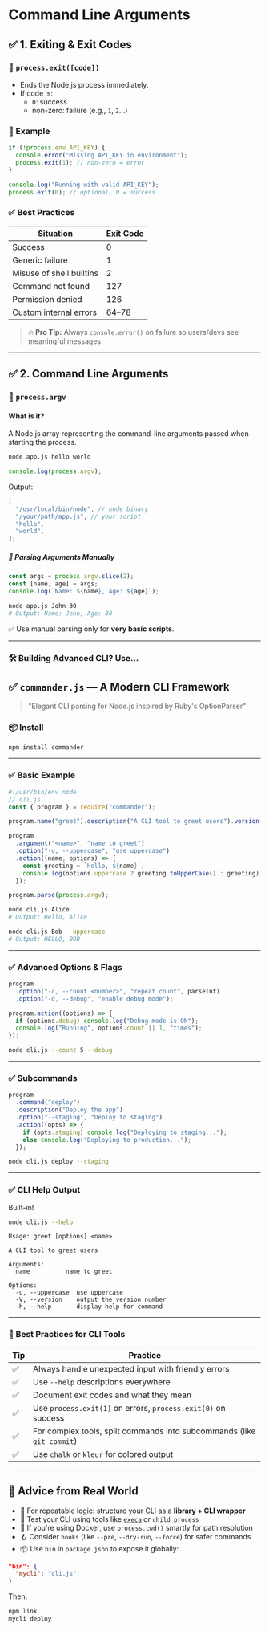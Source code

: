 # Command Line Arguments

## ✅ 1. Exiting & Exit Codes

### 🔹 `process.exit([code])`

- Ends the Node.js process immediately.
- If code is:
  - `0`: success
  - non-zero: failure (e.g., `1`, `2`…)

### 🔸 Example

```js
if (!process.env.API_KEY) {
  console.error("Missing API_KEY in environment");
  process.exit(1); // non-zero = error
}

console.log("Running with valid API_KEY");
process.exit(0); // optional, 0 = success
```

### ✅ Best Practices

| Situation                | Exit Code |
| ------------------------ | --------- |
| Success                  | 0         |
| Generic failure          | 1         |
| Misuse of shell builtins | 2         |
| Command not found        | 127       |
| Permission denied        | 126       |
| Custom internal errors   | 64–78     |

> 🔥 **Pro Tip:** Always `console.error()` on failure so users/devs see meaningful messages.

---

## ✅ 2. Command Line Arguments

### 🔹 `process.argv`

#### What is it?

A Node.js array representing the command-line arguments passed when starting the process.

```bash
node app.js hello world
```

```js
console.log(process.argv);
```

Output:

```js
[
  "/usr/local/bin/node", // node binary
  "/your/path/app.js", // your script
  "hello",
  "world",
];
```

##### 🔸 Parsing Arguments Manually

```js
const args = process.argv.slice(2);
const [name, age] = args;
console.log(`Name: ${name}, Age: ${age}`);
```

```bash
node app.js John 30
# Output: Name: John, Age: 30
```

✅ Use manual parsing only for **very basic scripts**.

---

### 🛠️ Building Advanced CLI? Use...

## ✅ `commander.js` — A Modern CLI Framework

> "Elegant CLI parsing for Node.js inspired by Ruby's OptionParser"

### 📦 Install

```bash
npm install commander
```

---

### ✅ Basic Example

```js
#!/usr/bin/env node
// cli.js
const { program } = require("commander");

program.name("greet").description("A CLI tool to greet users").version("1.0.0");

program
  .argument("<name>", "name to greet")
  .option("-u, --uppercase", "use uppercase")
  .action((name, options) => {
    const greeting = `Hello, ${name}`;
    console.log(options.uppercase ? greeting.toUpperCase() : greeting);
  });

program.parse(process.argv);
```

```bash
node cli.js Alice
# Output: Hello, Alice

node cli.js Bob --uppercase
# Output: HELLO, BOB
```

---

### ✅ Advanced Options & Flags

```js
program
  .option("-c, --count <number>", "repeat count", parseInt)
  .option("-d, --debug", "enable debug mode");

program.action((options) => {
  if (options.debug) console.log("Debug mode is ON");
  console.log("Running", options.count || 1, "times");
});
```

```bash
node cli.js --count 5 --debug
```

---

### ✅ Subcommands

```js
program
  .command("deploy")
  .description("Deploy the app")
  .option("--staging", "Deploy to staging")
  .action((opts) => {
    if (opts.staging) console.log("Deploying to staging...");
    else console.log("Deploying to production...");
  });
```

```bash
node cli.js deploy --staging
```

---

### ✅ CLI Help Output

Built-in!

```bash
node cli.js --help
```

```
Usage: greet [options] <name>

A CLI tool to greet users

Arguments:
  name          name to greet

Options:
  -u, --uppercase  use uppercase
  -V, --version    output the version number
  -h, --help       display help for command
```

---

### 🧠 Best Practices for CLI Tools

| Tip | Practice                                                               |
| --- | ---------------------------------------------------------------------- |
| ✅  | Always handle unexpected input with friendly errors                    |
| ✅  | Use `--help` descriptions everywhere                                   |
| ✅  | Document exit codes and what they mean                                 |
| ✅  | Use `process.exit(1)` on errors, `process.exit(0)` on success          |
| ✅  | For complex tools, split commands into subcommands (like `git commit`) |
| ✅  | Use `chalk` or `kleur` for colored output                              |

---

## 🧠 Advice from Real World

- 🔁 For repeatable logic: structure your CLI as a **library + CLI wrapper**
- 🧪 Test your CLI using tools like [`execa`](https://github.com/sindresorhus/execa) or `child_process`
- 🐳 If you're using Docker, use `process.cwd()` smartly for path resolution
- 🪝 Consider `hooks` (like `--pre`, `--dry-run`, `--force`) for safer commands
- 📦 Use `bin` in `package.json` to expose it globally:

```json
"bin": {
  "mycli": "cli.js"
}
```

Then:

```bash
npm link
mycli deploy
```
